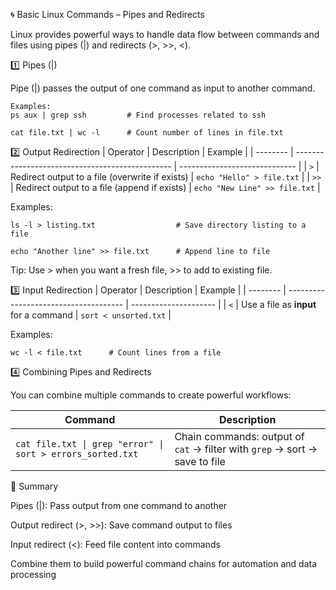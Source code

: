 🌀 Basic Linux Commands – Pipes and Redirects

Linux provides powerful ways to handle data flow between commands and files using pipes (|) and redirects (>, >>, <).

1️⃣ Pipes (|)

Pipe (|) passes the output of one command as input to another command.

```
Examples:
ps aux | grep ssh         # Find processes related to ssh

cat file.txt | wc -l      # Count number of lines in file.txt
```

2️⃣ Output Redirection
| Operator | Description                                     | Example                       |
| -------- | ----------------------------------------------- | ----------------------------- |
| `>`      | Redirect output to a file (overwrite if exists) | `echo "Hello" > file.txt`     |
| `>>`     | Redirect output to a file (append if exists)    | `echo "New Line" >> file.txt` |

Examples:
```
ls -l > listing.txt                  # Save directory listing to a file

echo "Another line" >> file.txt      # Append line to file
```

Tip: Use > when you want a fresh file, >> to add to existing file.

3️⃣ Input Redirection
| Operator | Description                           | Example               |
| -------- | ------------------------------------- | --------------------- |
| `<`      | Use a file as **input** for a command | `sort < unsorted.txt` |

Examples:
```
wc -l < file.txt      # Count lines from a file

```
4️⃣ Combining Pipes and Redirects

You can combine multiple commands to create powerful workflows:

| Command                                                    | Description                                                                |
| ---------------------------------------------------------- | -------------------------------------------------------------------------- |
| `cat file.txt \| grep "error" \| sort > errors_sorted.txt` | Chain commands: output of `cat` → filter with `grep` → sort → save to file |

🚀 Summary

Pipes (|): Pass output from one command to another

Output redirect (>, >>): Save command output to files

Input redirect (<): Feed file content into commands

Combine them to build powerful command chains for automation and data processing


